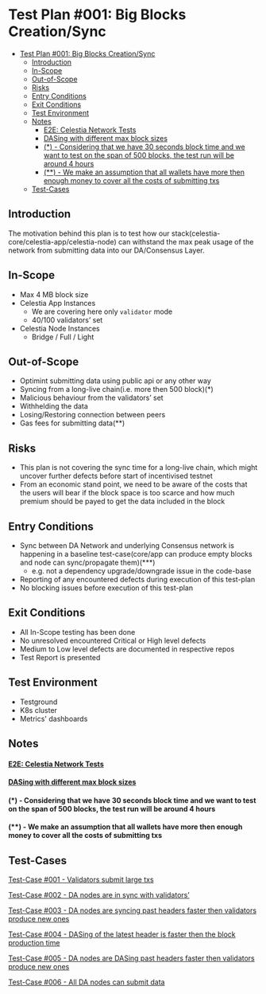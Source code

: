 # Test Plan #001: Big Blocks Creation/Sync

- [Test Plan #001: Big Blocks Creation/Sync](#test-plan-001-big-blocks-creationsync)
  - [Introduction](#introduction)
  - [In-Scope](#in-scope)
  - [Out-of-Scope](#out-of-scope)
  - [Risks](#risks)
  - [Entry Conditions](#entry-conditions)
  - [Exit Conditions](#exit-conditions)
  - [Test Environment](#test-environment)
  - [Notes](#notes)
      - [E2E: Celestia Network Tests](#e2e-celestia-network-tests)
      - [DASing with different max block sizes](#dasing-with-different-max-block-sizes)
      - [(\*) - Considering that we have 30 seconds block time and we want to test on the span of 500 blocks, the test run will be around 4 hours](#---considering-that-we-have-30-seconds-block-time-and-we-want-to-test-on-the-span-of-500-blocks-the-test-run-will-be-around-4-hours)
      - [(\*\*) - We make an assumption that all wallets have more then enough money to cover all the costs of submitting txs](#---we-make-an-assumption-that-all-wallets-have-more-then-enough-money-to-cover-all-the-costs-of-submitting-txs)
  - [Test-Cases](#test-cases)

## Introduction

The motivation behind this plan is to test how our stack(celestia-core/celestia-app/celestia-node) can withstand the max peak usage of the network from submitting data into our DA/Consensus Layer.

## In-Scope

- Max 4 MB block size
- Celestia App Instances
  - We are covering here only `validator` mode
  - 40/100 validators’ set
- Celestia Node Instances
  - Bridge / Full / Light

## Out-of-Scope

- Optimint submitting data using public api or any other way
- Syncing from a long-live chain(i.e. more then 500 block)(\*)
- Malicious behaviour from the validators’ set
- Withhelding the data
- Losing/Restoring connection between peers
- Gas fees for submitting data(\*\*)

## Risks

- This plan is not covering the sync time for a long-live chain, which might uncover further defects before start of incentivised testnet
- From an economic stand point, we need to be aware of the costs that the users will bear if the block space is too scarce and how much premium should be payed to get the data included in the block

## Entry Conditions

- Sync between DA Network and underlying Consensus network is happening in a baseline test-case(core/app can produce empty blocks and node can sync/propagate them)(\*\*\*)
  - e.g. not a dependency upgrade/downgrade issue in the code-base
- Reporting of any encountered defects during execution of this test-plan
- No blocking issues before execution of this test-plan

## Exit Conditions

- All In-Scope testing has been done
- No unresolved encountered Critical or High level defects
- Medium to Low level defects are documented in respective repos
- Test Report is presented

## Test Environment

- Testground
- K8s cluster
- Metrics' dashboards

## Notes

#### [E2E: Celestia Network Tests](https://github.com/celestiaorg/celestia-node/issues/7)

#### [DASing with different max block sizes](https://github.com/celestiaorg/celestia-node/issues/266)

#### (\*) - Considering that we have 30 seconds block time and we want to test on the span of 500 blocks, the test run will be around 4 hours

#### (\*\*) - We make an assumption that all wallets have more then enough money to cover all the costs of submitting txs

## Test-Cases

[Test-Case #001 - Validators submit large txs](test-cases/tc-001-val-large-txs.md)

[Test-Case #002 - DA nodes are in sync with validators’ ](test-cases/tc-002-da-sync.md)

[Test-Case #003 - DA nodes are syncing past headers faster then validators produce new ones](test-cases/tc-003-da-sync-past.md)

[Test-Case #004 - DASing of the latest header is faster then the block production time](test-cases/tc-004-das-current.md)

[Test-Case #005 - DA nodes are DASing past headers faster then validators produce new ones](test-cases/tc-005-das-past.md)

[Test-Case #006 - All DA nodes can submit data ](test-cases/tc-006-da-node-pfd.md)
